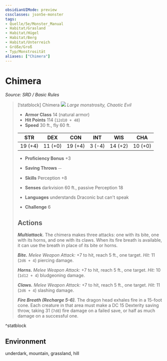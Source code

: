 ```yaml
---
obsidianUIMode: preview
cssclasses: json5e-monster
tags:
- Quelle/5e/Monster_Manual
- Habitat/Grasland
- Habitat/Hügel
- Habitat/Berg
- Habitat/Unterreich
- Größe/Groß
- Typ/Monstrosität
aliases: ["Chimera"]
---
```

# Chimera
*Source: SRD / Basic Rules*  

> [!statblock] Chimera
> ![](compendium/bestiary/monstrosity/token/chimera.png#token)
> *Large monstrosity, Chaotic Evil*
> 
> - **Armor Class** 14  (natural armor)
> - **Hit Points** 114 (`12d10 + 48`)
> - **Speed** 30 ft., fly 60 ft.
> 
> |STR|DEX|CON|INT|WIS|CHA|
> |:---:|:---:|:---:|:---:|:---:|:---:|
> |19 (+4)|11 (+0)|19 (+4)| 3 (-4)|14 (+2)|10 (+0)|
> 
> - **Proficiency Bonus** +3
> - **Saving Throws** ⏤
> - **Skills** Perception +8
> - **Senses** darkvision 60 ft., passive Perception 18
> 
> - **Languages** understands Draconic but can't speak
> - **Challenge** 6
> 
> ## Actions
> 
> ***Multiattack.*** The chimera makes three attacks: one with its bite, one with its horns, and one with its claws. When its fire breath is available, it can use the breath in place of its bite or horns.
> 
> ***Bite.*** *Melee Weapon Attack:* +7 to hit, reach 5 ft., one target. *Hit:* 11 (`2d6 + 4`) piercing damage.
> 
> ***Horns.*** *Melee Weapon Attack:* +7 to hit, reach 5 ft., one target. *Hit:* 10 (`1d12 + 4`) bludgeoning damage.
> 
> ***Claws.*** *Melee Weapon Attack:* +7 to hit, reach 5 ft., one target. *Hit:* 11 (`2d6 + 4`) slashing damage.
> 
> ***Fire Breath (Recharge 5-6).*** The dragon head exhales fire in a 15-foot cone. Each creature in that area must make a DC 15 Dexterity saving throw, taking 31 (`7d8`) fire damage on a failed save, or half as much damage on a successful one.

^statblock

## Environment

underdark, mountain, grassland, hill